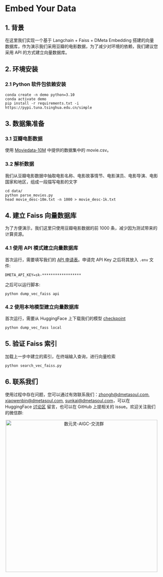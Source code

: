# Embed Your Data

## 1. 背景
在这里我们实现一个基于 Langchain + Faiss + DMeta Embedding 搭建的向量数据库，作为演示我们采用豆瓣的电影数据，为了减少对环境的依赖，我们建议您采用 API 的方式建立向量数据库。

## 2. 环境安装

### 2.1 Python 软件包依赖安装
```shell
conda create -n demo python=3.10
conda activate demo
pip install -r requirements.txt -i https://pypi.tuna.tsinghua.edu.cn/simple
```

## 3. 数据集准备

### 3.1 豆瓣电影数据
使用 [Moviedata-10M](http://moviedata.csuldw.com/) 中提供的数据集中的 movie.csv。


### 3.2 解析数据
我们从豆瓣电影数据中抽取电影名称、电影故事情节、电影演员、电影导演、电影国家和地区，组成一段描写电影的文字
```shell
cd data/
python parse_movies.py
head movie_desc-10m.txt -n 1000 > movie_desc-1k.txt
```

## 4. 建立 Faiss 向量数据库
为了方便演示，我们这里只使用豆瓣电影数据的前 1000 条，减少因为测试带来的计算资源。

### 4.1 使用 API 模式建立向量数据库
首次运行，需要填写我们的 [API 申请表](https://dmetasoul.feishu.cn/share/base/form/shrcnu7mN1BDwKFfgGXG9Rb1yDf)。申请完 API Key 之后将其放入 `.env` 文件:

``` configuration
DMETA_API_KEY=sk-******************
```

之后可以运行脚本:
```shell
python dump_vec_faiss api
```

### 4.2 使用本地模型建立向量数据库
首次运行，需要从 HuggingFace 上下载我们的模型 [checkpoint](https://huggingface.co/DMetaSoul/Dmeta-embedding-zh)
```shell
python dump_vec_fass local
```

## 5. 验证 Faiss 索引
加载上一步中建立的索引，在终端输入查询，进行向量检索

```
python search_vec_faiss.py
```

## 6. 联系我们
使用过程中存在问题，您可以通过有效联系我们：zhongh@dmetasoul.com, xiaowenbin@dmetasoul.com, sunkai@dmetasoul.com，可以在 HuggingFace [讨论区](https://huggingface.co/DMetaSoul/Dmeta-embedding-zh/discussions) 留言，也可以在 GitHub 上提相关的 issue。欢迎关注我们的微信群:


<p align="center">
   <img height="500" alt="数元灵-AIGC-交流群" src="https://huggingface.co/DMetaSoul/Dmeta-embedding-zh/resolve/main/weixin.jpeg">
</p>
